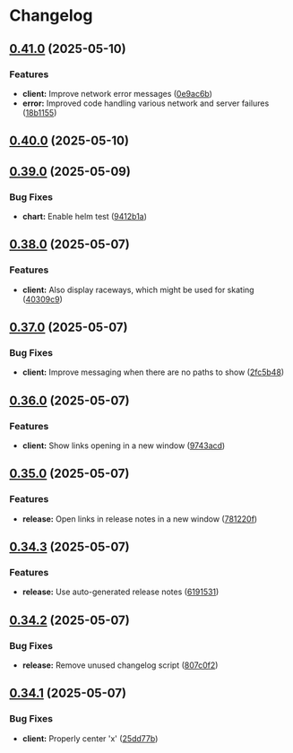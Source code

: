# Changelog

## [0.41.0](https://github.com/cristiklein/openskatemap/compare/v0.40.0...v0.41.0) (2025-05-10)

### Features

* **client:** Improve network error messages ([0e9ac6b](https://github.com/cristiklein/openskatemap/commit/0e9ac6b45e417903aa53224f2e90620e455b5a86))
* **error:** Improved code handling various network and server failures ([18b1155](https://github.com/cristiklein/openskatemap/commit/18b11559bbfbf3b5cedd6da91e9de243d74d6248))

## [0.40.0](https://github.com/cristiklein/openskatemap/compare/v0.39.0...v0.40.0) (2025-05-10)

## [0.39.0](https://github.com/cristiklein/openskatemap/compare/v0.38.0...v0.39.0) (2025-05-09)

### Bug Fixes

* **chart:** Enable helm test ([9412b1a](https://github.com/cristiklein/openskatemap/commit/9412b1a20df6af2f90b3a03f08b41102755a1f61))

## [0.38.0](https://github.com/cristiklein/openskatemap/compare/v0.37.0...v0.38.0) (2025-05-07)

### Features

* **client:** Also display raceways, which might be used for skating ([40309c9](https://github.com/cristiklein/openskatemap/commit/40309c9e011be78a7bc05ef275d69d8c79cc96a9))

## [0.37.0](https://github.com/cristiklein/openskatemap/compare/v0.36.0...v0.37.0) (2025-05-07)

### Bug Fixes

* **client:** Improve messaging when there are no paths to show ([2fc5b48](https://github.com/cristiklein/openskatemap/commit/2fc5b485ffe17b22d9d2eb93c5d37253892009f2))

## [0.36.0](https://github.com/cristiklein/openskatemap/compare/v0.35.0...v0.36.0) (2025-05-07)

### Features

* **client:** Show links opening in a new window ([9743acd](https://github.com/cristiklein/openskatemap/commit/9743acd08eea36088adb33187e5e5662e79ae953))

## [0.35.0](https://github.com/cristiklein/openskatemap/compare/v0.34.3...v0.35.0) (2025-05-07)

### Features

* **release:** Open links in release notes in a new window ([781220f](https://github.com/cristiklein/openskatemap/commit/781220fc8672cb16dccf791bb06686d6afb05794))

## [0.34.3](https://github.com/cristiklein/openskatemap/compare/v0.34.2...v0.34.3) (2025-05-07)

### Features

* **release:** Use auto-generated release notes ([6191531](https://github.com/cristiklein/openskatemap/commit/61915316640a422431d3d471635160bf0ebab5f5))

## [0.34.2](https://github.com/cristiklein/openskatemap/compare/v0.34.1...v0.34.2) (2025-05-07)

### Bug Fixes

* **release:** Remove unused changelog script ([807c0f2](https://github.com/cristiklein/openskatemap/commit/807c0f2b8fad0dbe14feb2e345ba34e16f87a6f5))

## [0.34.1](https://github.com/cristiklein/openskatemap/compare/v0.34.0...v0.34.1) (2025-05-07)

### Bug Fixes

* **client:** Properly center 'x' ([25dd77b](https://github.com/cristiklein/openskatemap/commit/25dd77b48dd7633ae43d2662321660983e6f48b9))
